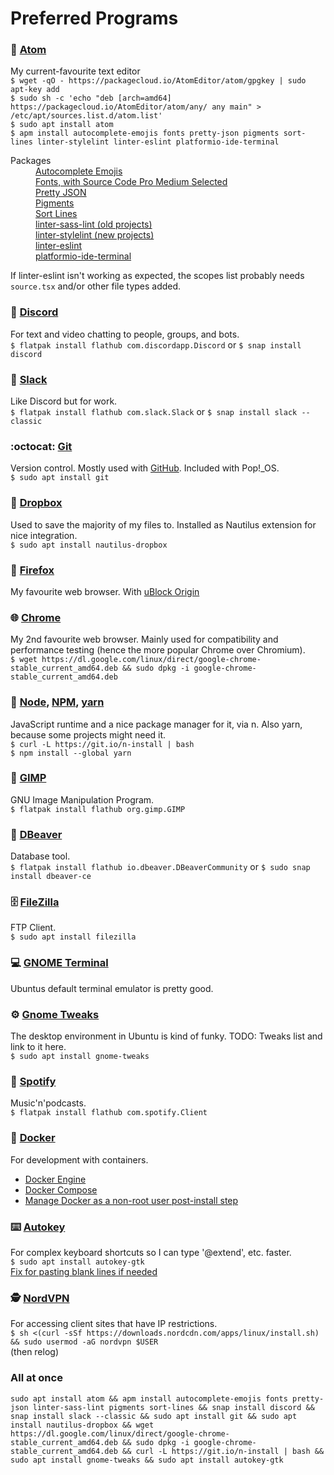 # Preferred Programs


### :memo: [Atom](https://atom.io/)
My current-favourite text editor  
`$ wget -qO - https://packagecloud.io/AtomEditor/atom/gpgkey | sudo apt-key add`  
`$ sudo sh -c 'echo "deb [arch=amd64] https://packagecloud.io/AtomEditor/atom/any/ any main" > /etc/apt/sources.list.d/atom.list'`  
`$ sudo apt install atom`  
`$ apm install autocomplete-emojis fonts pretty-json pigments sort-lines linter-stylelint linter-eslint platformio-ide-terminal`  

<dl>
  <dt>Packages</dt>
  <dd>
    <a href="https://atom.io/packages/autocomplete-emojis">Autocomplete Emojis</a><br>
    <a href="https://atom.io/packages/fonts">Fonts, with Source Code Pro Medium Selected</a><br>
    <a href="https://atom.io/packages/pretty-json">Pretty JSON</a><br>
    <a href="https://atom.io/packages/pigments">Pigments</a><br>
    <a href="https://atom.io/packages/sort-lines">Sort Lines</a><br>
    <a href="https://atom.io/packages/linter-sass-lint">linter-sass-lint (old projects)</a><br>
    <a href="https://atom.io/packages/linter-sass-lint">linter-stylelint (new projects)</a><br>
    <a href="https://atom.io/packages/linter-eslint">linter-eslint</a><br>
    <a href="https://atom.io/packages/platformio-ide-terminal">platformio-ide-terminal</a><br>
  </dd>
</dl>

If linter-eslint isn't working as expected, the scopes list probably needs `source.tsx` and/or other file types added.

### :speech_balloon: [Discord](https://discordapp.com/)
For text and video chatting to people, groups, and bots.  
`$ flatpak install flathub com.discordapp.Discord` or `$ snap install discord`

### :office: [Slack](https://slack.com)
Like Discord but for work.  
`$ flatpak install flathub com.slack.Slack` or `$ snap install slack --classic`

### :octocat: [Git](https://git-scm.com/)
Version control. Mostly used with [GitHub](https://github.com). Included with Pop!_OS.  
`$ sudo apt install git`

### :file_folder: [Dropbox](https://github.com/dropbox/nautilus-dropbox)
Used to save the majority of my files to. Installed as Nautilus extension for nice integration.  
`$ sudo apt install nautilus-dropbox`

### :fox_face: [Firefox](http://firefox.com/)
My favourite web browser. With [uBlock Origin](https://addons.mozilla.org/en-GB/firefox/addon/ublock-origin/)

### :globe_with_meridians: [Chrome](https://www.chromium.org/Home)
My 2nd favourite web browser. Mainly used for compatibility and performance testing (hence the more popular Chrome over Chromium).  
`$ wget https://dl.google.com/linux/direct/google-chrome-stable_current_amd64.deb && sudo dpkg -i google-chrome-stable_current_amd64.deb`  

### :nut_and_bolt: [Node](https://nodejs.org/), [NPM](https://www.npmjs.com/), [yarn](https://yarnpkg.com/)
JavaScript runtime and a nice package manager for it, via n. Also yarn, because some projects might need it.  
`$ curl -L https://git.io/n-install | bash`  
`$ npm install --global yarn`  

### :art: [GIMP](https://www.gimp.org/)
GNU Image Manipulation Program.  
`$ flatpak install flathub org.gimp.GIMP`  

### 🦫 [DBeaver](https://dbeaver.io/)
Database tool.  
`$ flatpak install flathub io.dbeaver.DBeaverCommunity` or `$ sudo snap install dbeaver-ce`

### 🗄️ [FileZilla](https://filezilla-project.org/)  
FTP Client.  
`$ sudo apt install filezilla`  

### :computer: [GNOME Terminal](https://help.gnome.org/users/gnome-terminal/stable/)
Ubuntus default terminal emulator is pretty good.

### :gear: [Gnome Tweaks](https://wiki.gnome.org/action/show/Apps/Tweaks)
The desktop environment in Ubuntu is kind of funky. TODO: Tweaks list and link to it here.  
`$ sudo apt install gnome-tweaks`  

### :musical_note: [Spotify](https://www.spotify.com)
Music'n'podcasts.  
`$ flatpak install flathub com.spotify.Client`

### :whale: [Docker](https://www.docker.com/)  
For development with containers.
* [Docker Engine](https://docs.docker.com/engine/install/ubuntu/)
* [Docker Compose](https://docs.docker.com/compose/install/)
* [Manage Docker as a non-root user post-install step](https://docs.docker.com/engine/install/linux-postinstall/)

### :keyboard: [Autokey](https://github.com/autokey/autokey)
For complex keyboard shortcuts so I can type '@extend', etc. faster.  
`$ sudo apt install autokey-gtk`  
[Fix for pasting blank lines if needed](https://www.codyeding.com/dbus-autokey-ubuntu/)

### :detective: [NordVPN](https://nordvpn.com/)
For accessing client sites that have IP restrictions.  
`$ sh <(curl -sSf https://downloads.nordcdn.com/apps/linux/install.sh) && sudo usermod -aG nordvpn $USER`  
(then relog)

### All at once
```
sudo apt install atom && apm install autocomplete-emojis fonts pretty-json linter-sass-lint pigments sort-lines && snap install discord && snap install slack --classic && sudo apt install git && sudo apt install nautilus-dropbox && wget https://dl.google.com/linux/direct/google-chrome-stable_current_amd64.deb && sudo dpkg -i google-chrome-stable_current_amd64.deb && curl -L https://git.io/n-install | bash && sudo apt install gnome-tweaks && sudo apt install autokey-gtk
```
